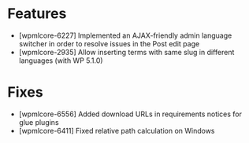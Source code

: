 # Features
* [wpmlcore-6227] Implemented an AJAX-friendly admin language switcher in order to resolve issues in the Post edit page
* [wpmlcore-2935] Allow inserting terms with same slug in different languages (with WP 5.1.0)

# Fixes
* [wpmlcore-6556] Added download URLs in requirements notices for glue plugins
* [wpmlcore-6411] Fixed relative path calculation on Windows